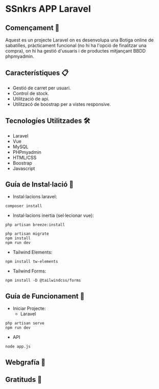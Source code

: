 # SSnkrs APP Laravel

## Començament 🚀

Aquest es un projecte Laravel on es desenvolupa una Botiga online de sabatilles, pràcticament funcional (no hi ha l'opció de finalitzar una compra), on hi ha gestió d'usuaris i de productes mitjançant BBDD phpmyadmin.

## Característiques 📋

- Gestió de carret per usuari.
- Control de stock.
- Utilització de api.
- Utilitzacó de boostrap per a vistes responsive.

## Tecnologíes Utilitzades 🛠️

- Laravel
- Vue
- MySQL
- PHPmyadmin
- HTML/CSS
- Boostrap
- Javascript

## Guía de Instal·lació 🔩

- Instal·lacions laravel:

```
composer install
```

- Instal·lacions inertia (sel·lecionar vue):

```
php artisan breeze:install
 
php artisan migrate
npm install
npm run dev
```

- Tailwind Elements:

```
npm install tw-elements
```

- Tailwind Forms:

```
npm install -D @tailwindcss/forms
```

## Guía de Funcionament 🔩

- Iniciar Projecte:
  - Laravel

```
php artisan serve
npm run dev
```

- API

```
node app.js
```

## Webgrafía 📖

## Gratituds 🎁
